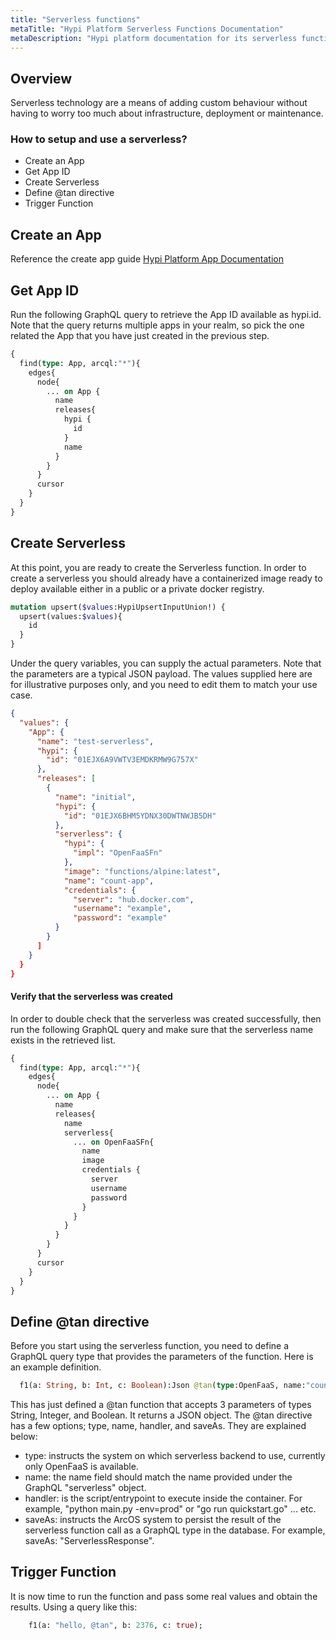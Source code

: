 ```yaml
---
title: "Serverless functions"
metaTitle: "Hypi Platform Serverless Functions Documentation"
metaDescription: "Hypi platform documentation for its serverless functions support"
---
```


## Overview

Serverless technology are a means of adding custom behaviour without having to worry too much about infrastructure, deployment or maintenance.

### How to setup and use a serverless?
* Create an App
* Get App ID
* Create Serverless
* Define @tan directive
* Trigger Function

## Create an App
Reference the create app guide [Hypi Platform App Documentation](/products/axiom/app)

## Get App ID
Run the following GraphQL query to retrieve the App ID available as hypi.id. Note that the query returns multiple apps in your realm, so pick the one related the App that you have just created in the previous step.
<div className={"code-container"}>

<div className={"code-column"}>

```graphql
{
  find(type: App, arcql:"*"){
    edges{
      node{
        ... on App {
          name
          releases{
            hypi {
              id
            }
            name
          }
        }
      }
      cursor
    }
  }
}
```

</div>
</div>

## Create Serverless
At this point, you are ready to create the Serverless function. In order to create a serverless you should already have a containerized image  ready to deploy available either in a public or a private docker registry.
<div className={"code-container"}>

<div className={"code-column"}>

```graphql
mutation upsert($values:HypiUpsertInputUnion!) {
  upsert(values:$values){
    id
  }
}
```

</div>
</div>

Under the query variables, you can supply the actual parameters. Note that the parameters are a typical JSON payload. The values supplied here are for illustrative purposes only, and you need to edit them to match your use case.
<div className={"code-container"}>

<div className={"code-column"}>

```json
{
  "values": {
    "App": {
      "name": "test-serverless",
      "hypi": {
        "id": "01EJX6A9VWTV3EMDKRMW9G757X"
      },
      "releases": [
        {
          "name": "initial",
          "hypi": {
            "id": "01EJX6BHM5YDNX30DWTNWJB5DH"
          },
          "serverless": {
            "hypi": {
              "impl": "OpenFaaSFn"
            },
            "image": "functions/alpine:latest",
            "name": "count-app",
            "credentials": {
              "server": "hub.docker.com",
              "username": "example",
              "password": "example"
          }
        }
      ]
    }
  }
}
```

</div>
</div>

#### Verify that the serverless was created
In order to double check that the serverless was created successfully, then run the following GraphQL query and make sure that the serverless name exists in the retrieved list.
<div className={"code-container"}>

<div className={"code-column"}>

```graphql
{
  find(type: App, arcql:"*"){
    edges{
      node{
        ... on App {
          name
          releases{
            name
            serverless{
              ... on OpenFaaSFn{
                name
                image
                credentials {
                  server
                  username
                  password
                }
              }
            }
          }
        }
      }
      cursor
    }
  }
}
```

</div>
</div>

## Define @tan directive
Before you start using the serverless function, you need to define a GraphQL query type that provides the parameters of the function. Here is an example definition.
<div className={"code-container"}>

<div className={"code-column"}>

```graphql
  f1(a: String, b: Int, c: Boolean):Json @tan(type:OpenFaaS, name:"count-app", handler:"wc -m")
```

</div>
</div>

This has just defined a @tan function that accepts 3 parameters of types String, Integer, and Boolean. It returns a JSON object.
The @tan directive has a few options; type, name, handler, and saveAs. They are explained below:
* type: instructs the system on which serverless backend to use, currently only OpenFaaS is available.
* name: the name field should match the name provided under the GraphQL "serverless" object.
* handler: is the script/entrypoint to execute inside the container. For example, "python main.py -env=prod" or "go run quickstart.go" ... etc.
* saveAs: instructs the ArcOS system to persist the result of the serverless function call as a GraphQL type in the database. For example, saveAs: "ServerlessResponse".

## Trigger Function

It is now time to run the function and pass some real values and obtain the results. Using a query like this:
<div className={"code-container"}>

<div className={"code-column"}>

```graphql
    f1(a: "hello, @tan", b: 2376, c: true);
```

</div>
</div>
